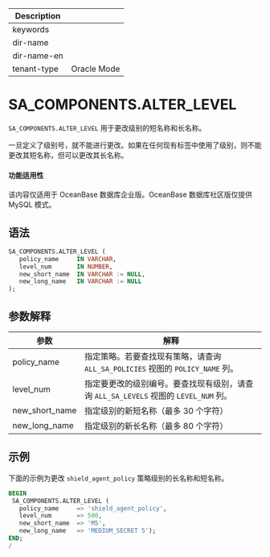| Description   |                 |
|---------------|-----------------|
| keywords      |                 |
| dir-name      |                 |
| dir-name-en   |                 |
| tenant-type   | Oracle Mode     |

# SA_COMPONENTS.ALTER_LEVEL 

`SA_COMPONENTS.ALTER_LEVEL` 用于更改级别的短名称和长名称。

一旦定义了级别号，就不能进行更改。如果在任何现有标签中使用了级别，则不能更改其短名称，但可以更改其长名称。

  <main id="notice" >
    <h4>功能适用性</h4>
    <p>该内容仅适用于 OceanBase 数据库企业版。OceanBase 数据库社区版仅提供 MySQL 模式。</p>
  </main>

语法 
-----------

```sql
SA_COMPONENTS.ALTER_LEVEL (
   policy_name     IN VARCHAR,
   level_num       IN NUMBER,
   new_short_name  IN VARCHAR := NULL,
   new_long_name   IN VARCHAR := NULL
);
```



参数解释 
-------------



|     **参数**     |                         **解释**                          |
|----------------|---------------------------------------------------------|
| policy_name    | 指定策略。若要查找现有策略，请查询 `ALL_SA_POLICIES` 视图的 `POLICY_NAME` 列。  |
| level_num      | 指定要更改的级别编号。要查找现有级别，请查询 `ALL_SA_LEVELS` 视图的 `LEVEL_NUM` 列。 |
| new_short_name | 指定级别的新短名称（最多 30 个字符）                                    |
| new_long_name  | 指定级别的新长名称（最多 80 个字符）                                    |



示例 
-----------

下面的示例为更改 `shield_agent_policy` 策略级别的长名称和短名称。

```sql
BEGIN
 SA_COMPONENTS.ALTER_LEVEL (
   policy_name     => 'shield_agent_policy',
   level_num       => 500,
   new_short_name  => 'M5',
   new_long_name   => 'MEDIUM_SECRET 5');
END;
/
```


